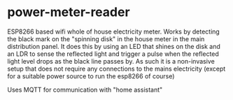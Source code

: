 # power-meter-reader

ESP8266 based wifi whole of house electricity meter.  Works by detecting the black mark on the "spinning disk" in the house meter in the main distribution panel. It does this by using an LED that shines on the disk and an LDR to sense the reflected light and trigger a pulse when the reflected light level drops as the black line passes by. As such it is a non-invasive setup that does not require any connections to the mains electricity (except for a suitable power source to run the esp8266 of course)

Uses MQTT for communication with "home assistant"
